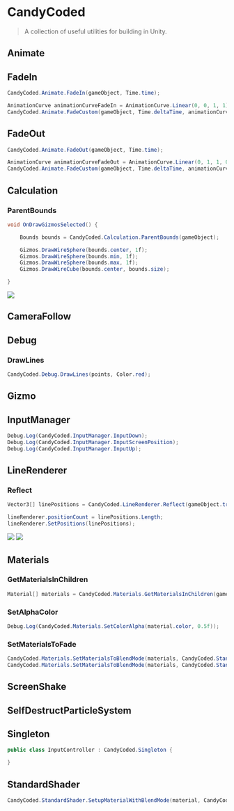 # CandyCoded

> A collection of useful utilities for building in Unity.

## Animate

## FadeIn

```csharp
CandyCoded.Animate.FadeIn(gameObject, Time.time);
```

```csharp
AnimationCurve animationCurveFadeIn = AnimationCurve.Linear(0, 0, 1, 1);
CandyCoded.Animate.FadeCustom(gameObject, Time.deltaTime, animationCurveFadeIn);
```

## FadeOut

```csharp
CandyCoded.Animate.FadeOut(gameObject, Time.time);
```

```csharp
AnimationCurve animationCurveFadeOut = AnimationCurve.Linear(0, 1, 1, 0);
CandyCoded.Animate.FadeCustom(gameObject, Time.deltaTime, animationCurveFadeOut);
```

## Calculation

### ParentBounds

```csharp
void OnDrawGizmosSelected() {

    Bounds bounds = CandyCoded.Calculation.ParentBounds(gameObject);

    Gizmos.DrawWireSphere(bounds.center, 1f);
    Gizmos.DrawWireSphere(bounds.min, 1f);
    Gizmos.DrawWireSphere(bounds.max, 1f);
    Gizmos.DrawWireCube(bounds.center, bounds.size);

}
```

![](https://i.imgur.com/yX5f6rk.png)

## CameraFollow

## Debug

### DrawLines

```csharp
CandyCoded.Debug.DrawLines(points, Color.red);
```

## Gizmo

## InputManager

```csharp
Debug.Log(CandyCoded.InputManager.InputDown);
Debug.Log(CandyCoded.InputManager.InputScreenPosition);
Debug.Log(CandyCoded.InputManager.InputUp);
```

## LineRenderer

### Reflect

```csharp
Vector3[] linePositions = CandyCoded.LineRenderer.Reflect(gameObject.transform.position, gameObject.transform.forward, distance, layerMask);

lineRenderer.positionCount = linePositions.Length;
lineRenderer.SetPositions(linePositions);
```

![](https://media.giphy.com/media/l3mZp4n2EdtFggeDS/giphy.gif)
![](https://media.giphy.com/media/3ohs7MYwAjHtvGkqrK/giphy.gif)

## Materials

### GetMaterialsInChildren

```csharp
Material[] materials = CandyCoded.Materials.GetMaterialsInChildren(gameObject);
```

### SetAlphaColor

```csharp
Debug.Log(CandyCoded.Materials.SetColorAlpha(material.color, 0.5f));
```

### SetMaterialsToFade

```csharp
CandyCoded.Materials.SetMaterialsToBlendMode(materials, CandyCoded.StandardShader.BlendMode.Opaque);
CandyCoded.Materials.SetMaterialsToBlendMode(materials, CandyCoded.StandardShader.BlendMode.Fade);
```

## ScreenShake

## SelfDestructParticleSystem

## Singleton

```csharp
public class InputController : CandyCoded.Singleton {

}
```

## StandardShader

```csharp
CandyCoded.StandardShader.SetupMaterialWithBlendMode(material, CandyCoded.StandardShader.BlendMode.Fade);
```
